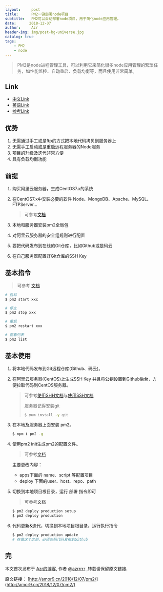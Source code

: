 ```yaml
---
layout:     post
title:      PM2一键部署node项目
subtitle:   PM2可以自动部署node项目，用于简化node应用管理。
date:      2018-12-07
author:     Azr
header-img: img/post-bg-universe.jpg
catalog: true
tags:
    - PM2
    - node
---
```



> PM2是node进程管理工具，可以利用它来简化很多node应用管理的繁琐任务，如性能监控、自动重启、负载均衡等，而且使用非常简单。

## Link

- [中文Link](http://pm2.keymetrics.io/)
- [英语Link](https://pm2.io/doc/en/runtime/overview/)
- [参考Link](https://www.cnblogs.com/chyingp/p/pm2-documentation.html)

## 优势

1. 无需通过手工或是ftp的方式把本地代码拷贝到服务器上
2. 无需手工启动或是重启远程服务器的Node服务
3. 项目的升级及迭代非常方便
4. 具有负载均衡功能

## 前提

1. 购买阿里云服务器，生成CentOS7.x的系统

2. 在CentOS7.x中安装必要的软件 Node、MongoDB、Apache、MySQL、FTPServer...

   > 可参考[文档](https://github.com/Duanzihuang/linuxtutorial)

3. 本地和服务器安装pm2全局包

4. 对阿里云服务器的安全组规则进行配置

5. 要把代码发布到在线的Git仓库，比如Github或是码云

6. 在自己服务器配置好Git仓库的SSH Key

## 基本指令

> 可参考 [文档](http://pm2.keymetrics.io/docs/usage/quick-start/#cheatsheet)

```bash
# 启动
$ pm2 start xxx

# 停止
$ pm2 stop xxx

# 重启
$ pm2 restart xxx

# 查看列表
$ pm2 list
```

## 基本使用

1. 将本地代码发布到Git远程仓库(Github、码云)。

2. 在阿里云服务器(CentOS)上生成SSH Key 并且将公钥设置到Github后台，方便拉取代码到CentOS服务器。

   > 可参考[使用SHH文档](https://help.github.com/articles/connecting-to-github-with-ssh/)与[使用SSH文档](https://help.github.com/articles/testing-your-ssh-connection/)
   >
   > 服务器记得安装git 
   >
   > ```bash
   > $ yum install -y git
   > ```

3. 在本地及服务器上面安装 pm2。

   ```bash
   $ npm i pm2 -g
   ```

4. 使用pm2 init生成pm2的配置文件。

   > 可参考[文档](http://pm2.io/doc/en/runtime/guide/ecosystem-file/)

   主要更改内容：

     *  apps下面的 name、script 等配置项目
     *  deploy 下面的user、host、repo、path

5. 切换到本地项目根目录，运行 部署 指令即可

   > 可参考[文档](https://pm2.io/doc/en/runtime/guide/easy-deploy-with-ssh/)

   ```bash
   $ pm2 deploy production setup
   $ pm2 deploy production
   ```

6. 代码更新&迭代，切换到本地项目根目录，运行执行指令

   ```bash
   $ pm2 deploy production update
   # 在做这个之前，必须先把代码发布到Github
   ```

## 完

本文首次发布于 [Azr的博客](http://amor9.cn), 作者 [@azrrrrr](https://github.com/azrrrrr/) ,转载请保留原文链接.

原文链接： [http://amor9.cn/2018/12/07/pm2/](http://amor9.cn/2018/12/07/pm2/)

